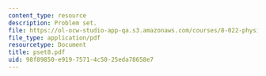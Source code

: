 ```yaml
---
content_type: resource
description: Problem set.
file: https://ol-ocw-studio-app-qa.s3.amazonaws.com/courses/8-022-physics-ii-electricity-and-magnetism-fall-2006/98f89850e91975714c5025eda78658e7_pset8.pdf
file_type: application/pdf
resourcetype: Document
title: pset8.pdf
uid: 98f89850-e919-7571-4c50-25eda78658e7
---
```

